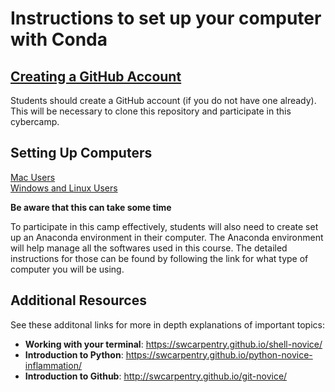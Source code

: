 # Instructions to set up your computer with Conda


## [Creating a GitHub Account](create_github_account.md)

Students should create a GitHub account (if you do not have one already). This will be necessary to clone this repository and participate in this cybercamp.


## Setting Up Computers

[Mac Users](set_up_your_computers_MacOS.md) <br/>
[Windows and Linux Users](set_up_your_computers_Windows.md) <br/>

**Be aware that this can take some time** <br/>

To participate in this camp effectively, students will also need to create set up an Anaconda environment in their computer.
The Anaconda environment will help manage all the softwares used in this course.
The detailed instructions for those can be found by following the link for what type of computer you will be using.


## Additional Resources  
See these additonal links for more in depth explanations of important topics:  
- **Working with your terminal**: https://swcarpentry.github.io/shell-novice/  
- **Introduction to Python**: https://swcarpentry.github.io/python-novice-inflammation/  
- **Introduction to Github**:   http://swcarpentry.github.io/git-novice/  
